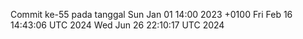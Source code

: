 Commit ke-55 pada tanggal Sun Jan 01 14:00 2023 +0100
Fri Feb 16 14:43:06 UTC 2024
Wed Jun 26 22:10:17 UTC 2024
